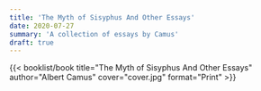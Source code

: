 ```yaml
---
title: 'The Myth of Sisyphus And Other Essays'
date: 2020-07-27
summary: 'A collection of essays by Camus'
draft: true
---
```


{{< booklist/book
title="The Myth of Sisyphus And Other Essays"
author="Albert Camus"
cover="cover.jpg"
format="Print" >}}
